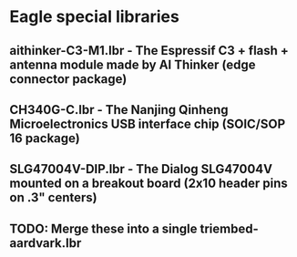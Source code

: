 # Eagle special libraries

## aithinker-C3-M1.lbr - The Espressif C3 + flash + antenna module made by AI Thinker (edge connector package)
## CH340G-C.lbr - The Nanjing Qinheng Microelectronics USB interface chip (SOIC/SOP 16 package)
## SLG47004V-DIP.lbr - The Dialog SLG47004V mounted on a breakout board  (2x10 header pins on .3" centers)

## TODO: Merge these into a single triembed-aardvark.lbr
